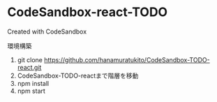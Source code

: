 # CodeSandbox-react-TODO
Created with CodeSandbox

環境構築

1. git clone https://github.com/hanamuratukito/CodeSandbox-TODO-react.git
2. CodeSandbox-TODO-reactまで階層を移動
3. npm install
4. npm start